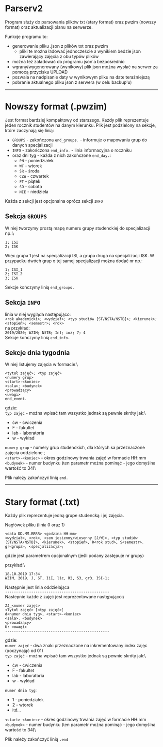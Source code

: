 # Parserv2

Program służy do parsowania plików txt (stary format) oraz pwzim (nowszy format) oraz aktualizacji planu na serwerze.

Funkcje programu to:
 - generowanie pliku .json z plików txt oraz pwzim 
   - pliki te można ładować jednoczeście a wynikiem bedzie json zawierający zajęcia z obu typów plików
 - można też załadować do programu json'a bezpośrednio
 - wgrany/wygenerowany (wynikowy) plik json można wysłać na serwer za pomocą przycisku UPLOAD
 - pozwala na nadpisanie daty w wynikowym pliku na date teraźniejszą
 - pobranie aktualnego pliku json z serwera (w celu backup'u)

--------------------------------------------------------------------------------------------------------------------------

# Nowszy format (.pwzim)
Jest format bardziej kompaktowy od starszego. Każdy plik reprezentuje jeden rocznik studentów na danym kierunku.
Plik jest podzielony na sekcje, które zaczynają się linią:
 - `GROUPS` - zakończona `end_groups.` - informuje o mapowaniu grup do danych specjalizacji
 - `INFO` - zakończona `end_info.` - linia informacyjna o roczniku
 - oraz dni tyg - każda z nich zakończone `end_day.`:
   - `PN` - poniedziałek
   - `WT` - wtorek
   - `ŚR` - środa
   - `CZW` - czwartek
   - `PT` - piątek
   - `SO` - sobota
   - `NIE` - niedziela

Każda z sekcji jest opcjonalna oprócz sekcji `INFO`

## Sekcja `GROUPS`
W niej tworzymy prostą mapę numeru grupy studenckiej do specjalizacji np.:\
```
1; ISI
2; ISK
```
Więc grupa 1 jest na specjalizacji ISI, a grupa druga na specjalizacji ISK. W przypadku dwóch grup o tej samej specjalizacji można dodać nr np.:
```
1; ISI_1
2; ISI_2
3; ISK
```
Sekcje kończymy linią `end_groups.`

## Sekcja `INFO`
linia w niej wygląda następująco:\
`<rok akademicki>; <wydział>; <typ studiów [ST/NSTA/NSTB]>; <kierunek>; <stopień>; <semestr>; <rok>`\
na przykład:\
`2019/2020; WZIM; NSTB; Inf; inż; 7; 4`\
Sekcje kończymy linią `end_info.`

## Sekcje dnia tygodnia
W niej listujemy zajęcia w formacie:\
```
<tytuł zajęć>; <typ zajęć>
<numery grup>
<start>-<koniec>
<sala>; <budynek>
<prowadzący>
<uwagi>
end_event.
```
gdzie:\
`typ zajęć` - można wpisać tam wszystko jednak są pewnie skróty jak:\
 - ćw - ćwiczenia
 - F - fakultet
 - lab - laboratoria
 - w - wykład
 
`numery grup` - numery grup studenckich, dla których sa przeznaczone zajęcia oddzielone `;`\
`<start>-<koniec>` - okres godzinowy trwania zajęć w formacie HH:mm\
`<budynek>` - numer budynku (ten parametr można pominąć - jego domyślna wartość to 34)\

Plik należy zakończyć linią `end.`

--------------------------------------------------------------------------------------------------------------------------

# Stary format (.txt)
Każdy plik reprezentuje jedną grupe studencką i jej zajęcia.

Nagłówek pliku (linia 0 oraz 1)
```
<data DD.MM.RRRR> <godzina HH:mm>
<wydział>, <rok>, <sem jesienny/wiosenny [J/W]>, <typ studiów [ST/NSTA/NSTB]>, <kierunek>, <stopień>, R<rok stud>, S<semestr>, gr<grupa>, <specjalizacja>;
```
gdzie <specjalizacja> jest parametrem opcjonalnym (jeśli podany zastępuje nr grupy)

przykład:\
```
18.10.2019 17:34
WZIM, 2019, J, ST, IiE, lic, R2, S3, gr3, ISI-1;
```

Następnie jest linia oddzielająca\
`------------------------------------------------`\
Nastepnie każde z zajęć jest reprezentowane następująco:\
```
ZJ_<numer zajęć>
<Tytuł zajęć> [<typ zajęć>]
d<numer dnia tyg>, <start>-<koniec>
<sala>, <budynek>
<prowadzący>
U: <uwagi>
------------------------------------------------
```
gdzie:\
`numer zajęć` - dwa znaki przeznaczone na inkrementowany index zajęc (poczynająć od 01)\
`typ zajęć` - można wpisać tam wszystko jednak są pewnie skróty jak:\
 - ćw - ćwiczenia
 - F - fakultet
 - lab - laboratoria
 - w - wykład
 
`numer dnia tyg`:
 - 1 - poniedziałek
 - 2 - wtorek
 - itd...
 
`<start>-<koniec>` - okres godzinowy trwania zajęć w formacie HH:mm\
`<budynek>` - numer budynku (ten parametr można pominąć - jego domyślna wartość to 34)\

Plik należy zakończyć linią `.end`
